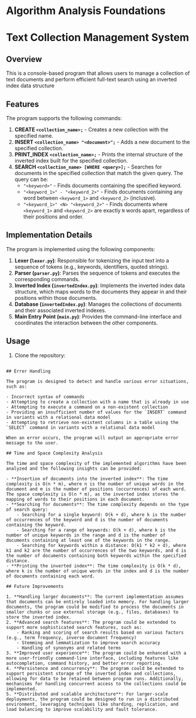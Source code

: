 # Algorithm Analysis Foundations

# Text Collection Management System

## Overview

This is a console-based program that allows users to manage a collection of text documents and perform efficient full-text search using an inverted index data structure

## Features

The program supports the following commands:

1. **CREATE `<collection_name>;`** - Creates a new collection with the specified name.
2. **INSERT `<collection_name> "<document>";`** - Adds a new document to the specified collection.
3. **PRINT_INDEX `<collection_name>;`** - Prints the internal structure of the inverted index built for the specified collection.
4. **SEARCH `<collection_name> [WHERE <query>];`** - Searches for documents in the specified collection that match the given query. The query can be:
    - `"<keyword>"` - Finds documents containing the specified keyword.
    - `"<keyword_1>" - "<keyword_2>"` - Finds documents containing any word between `<keyword_1>` and `<keyword_2>` (inclusive).
    - `"<keyword_1>" <N> "<keyword_2>"` - Finds documents where `<keyword_1>` and `<keyword_2>` are exactly `N` words apart, regardless of their positions and order.

## Implementation Details

The program is implemented using the following components:

1. **Lexer (`lexer.py`)**: Responsible for tokenizing the input text into a sequence of tokens (e.g., keywords, identifiers, quoted strings).
2. **Parser (`parser.py`)**: Parses the sequence of tokens and executes the corresponding commands.
3. **Inverted Index (`invertedIndex.py`)**: Implements the inverted index data structure, which maps words to the documents they appear in and their positions within those documents.
4. **Database (`invertedIndex.py`)**: Manages the collections of documents and their associated inverted indexes.
5. **Main Entry Point (`main.py`)**: Provides the command-line interface and coordinates the interaction between the other components.

## Usage

1. Clone the repository:

```

## Error Handling

The program is designed to detect and handle various error situations, such as:

- Incorrect syntax of commands
- Attempting to create a collection with a name that is already in use
- Attempting to execute a command on a non-existent collection
- Providing an insufficient number of values for the `INSERT` command in variants with a relational data model
- Attempting to retrieve non-existent columns in a table using the `SELECT` command in variants with a relational data model

When an error occurs, the program will output an appropriate error message to the user.

## Time and Space Complexity Analysis

The time and space complexity of the implemented algorithms have been analyzed and the following insights can be provided:

- **Insertion of documents into the inverted index**: The time complexity is O(n * m), where n is the number of unique words in the document and m is the number of positions (occurrences) of each word. The space complexity is O(n * m), as the inverted index stores the mapping of words to their positions in each document.
- **Searching for documents**: The time complexity depends on the type of search query:
    - Searching for a single keyword: O(k + d), where k is the number of occurrences of the keyword and d is the number of documents containing the keyword.
    - Searching for a range of keywords: O(k + d), where k is the number of unique keywords in the range and d is the number of documents containing at least one of the keywords in the range.
    - Searching for keywords within a distance: O(k1 * k2 + d), where k1 and k2 are the number of occurrences of the two keywords, and d is the number of documents containing both keywords within the specified distance.
- **Printing the inverted index**: The time complexity is O(k * d), where k is the number of unique words in the index and d is the number of documents containing each word.

## Future Improvements

1. **Handling larger documents**: The current implementation assumes that documents can be entirely loaded into memory. For handling larger documents, the program could be modified to process the documents in smaller chunks or use external storage (e.g., files, databases) to store the inverted index.
2. **Advanced search features**: The program could be extended to support more sophisticated search features, such as:
    - Ranking and scoring of search results based on various factors (e.g., term frequency, inverse document frequency)
    - Stemming and lemmatization to improve search accuracy
    - Handling of synonyms and related terms
3. **Improved user experience**: The program could be enhanced with a more user-friendly command-line interface, including features like autocompletion, command history, and better error reporting.
4. **Persistence and concurrency**: The program could be extended to support persistent storage of the inverted index and collections, allowing for data to be retained between program runs. Additionally, mechanisms for handling concurrent access to the collections could be implemented.
5. **Distributed and scalable architecture**: For larger-scale deployments, the program could be designed to run in a distributed environment, leveraging techniques like sharding, replication, and load balancing to improve scalability and fault tolerance.
